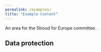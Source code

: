 ```yaml
---
permalink: /examples/
title: "Example Content"
---
```


An area for the Stroud for Europe committee.



## Data protection
